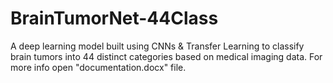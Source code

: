 # BrainTumorNet-44Class
A deep learning model built using CNNs &amp; Transfer Learning to classify brain tumors into 44 distinct categories based on medical imaging data.
For more info open "documentation.docx" file.
